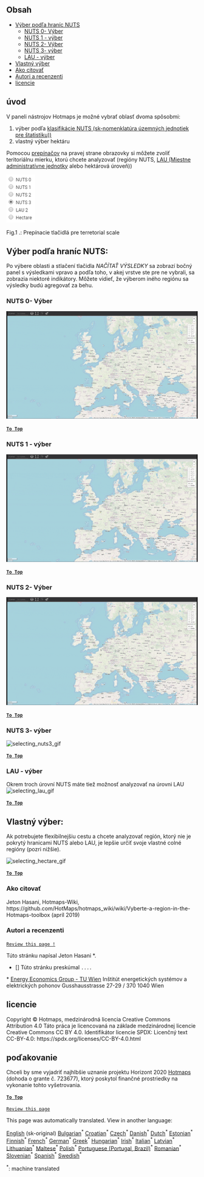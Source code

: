 <h2> Obsah </h2><ul><li> <a href="#Selection-by-NUTS-boundaries">Výber podľa hraníc NUTS</a> <ul><li> <a href="#NUTS-0--Selection">NUTS 0- Výber</a> </li><li> <a href="#NUTS-1--Selection">NUTS 1 - výber</a> </li><li> <a href="#NUTS-2--Selection">NUTS 2- Výber</a> </li><li> <a href="#NUTS-3--Selection">NUTS 3- výber</a> </li><li> <a href="#LAU--Selection">LAU - výber</a> </li></ul></li><li> <a href="#Custom-Selection">Vlastný výber</a> </li><li> <a href="#How-to-cite">Ako citovať</a> </li><li> <a href="#Authors-and-reviewers">Autori a recenzenti</a> </li><li> <a href="#License">licencie</a> </li></ul><h2> úvod </h2><p> V paneli nástrojov Hotmaps je možné vybrať oblasť dvoma spôsobmi: </p><ol><li> výber podľa <a href="https://ec.europa.eu/eurostat/web/nuts/background">klasifikácie NUTS (sk-nomenklatúra územných jednotiek pre štatistiku))</a> </li><li> vlastný výber hektáru </li></ol><p> Pomocou <a href="#Fig1">prepínačov</a> na pravej strane obrazovky si môžete zvoliť teritoriálnu mierku, ktorú chcete analyzovať (regióny NUTS, <a href="https://ec.europa.eu/eurostat/web/nuts/local-administrative-units">LAU (Miestne administratívne jednotky</a> alebo hektárová úroveň)) </p><p> <a name="Fig1"><img alt="radio_buttons_png" src="https://github.com/HotMaps/hotmaps_wiki/blob/master/Images/general_tool_functionalities_and_structure/radio_buttons.png"/></a> </p><p> Fig.1 .: Prepínacie tlačidlá pre terretorial scale </p><h2> Výber podľa hraníc NUTS: </h2><p> Po výbere oblasti a stlačení tlačidla <em>NAČÍTAŤ VÝSLEDKY</em> sa zobrazí bočný panel s výsledkami vpravo a podľa toho, v akej vrstve ste pre ne vybrali, sa zobrazia niektoré indikátory. Môžete vidieť, že výberom iného regiónu sa výsledky budú agregovať za behu. </p><h3> NUTS 0- Výber </h3><p><img alt="selecting_nuts0_gif" src="https://github.com/HotMaps/hotmaps_wiki/blob/master/Images/general_tool_functionalities_and_structure/selecting_nuts0.gif"/></p><p><ins> <code><strong><a href="#table-of-contents">To Top</a></strong></code> </ins> </p><h3> NUTS 1 - výber </h3><p><img alt="selecting_nuts1_gif" src="https://github.com/HotMaps/hotmaps_wiki/blob/master/Images/general_tool_functionalities_and_structure/selecting_nuts1.gif"/></p><p><ins> <code><strong><a href="#table-of-contents">To Top</a></strong></code> </ins> </p><h3> NUTS 2- Výber </h3><p><img alt="selecting_nuts2_gif" src="https://github.com/HotMaps/hotmaps_wiki/blob/master/Images/general_tool_functionalities_and_structure/selecting_nuts2.gif"/></p><p><ins> <code><strong><a href="#table-of-contents">To Top</a></strong></code> </ins> </p><h3> NUTS 3- výber </h3><p><img alt="selecting_nuts3_gif" src="https://github.com/HotMaps/hotmaps_wiki/blob/master/Images/general_tool_functionalities_and_structure/selecting_nuts3.gif"/></p><p><ins> <code><strong><a href="#table-of-contents">To Top</a></strong></code> </ins> </p><h3> LAU - výber </h3><p> Okrem troch úrovní NUTS máte tiež možnosť analyzovať na úrovni LAU <img alt="selecting_lau_gif" src="https://github.com/HotMaps/hotmaps_wiki/blob/master/Images/general_tool_functionalities_and_structure/selecting_lau.gif"/></p><p><ins> <code><strong><a href="#table-of-contents">To Top</a></strong></code> </ins> </p><h2> Vlastný výber: </h2><p> Ak potrebujete flexibilnejšiu cestu a chcete analyzovať región, ktorý nie je pokrytý hranicami NUTS alebo LAU, je lepšie určiť svoje vlastné colné regióny (pozri nižšie). </p><p><img alt="selecting_hectare_gif" src="https://github.com/HotMaps/hotmaps_wiki/blob/master/Images/general_tool_functionalities_and_structure/selecting_hectare.gif"/></p><p><ins> <code><strong><a href="#table-of-contents">To Top</a></strong></code> </ins> </p><h3> Ako citovať </h3><p> Jeton Hasani, Hotmaps-Wiki, https://github.com/HotMaps/hotmaps_wiki/wiki/Vyberte-a-region-in-the-Hotmaps-toolbox (apríl 2019) </p><h3> Autori a recenzenti </h3><p> <code><a href="https://github.com/HotMaps/hotmaps_wiki/wiki/How-to-select-a-region-in-the-Hotmaps-toolbox/_edit">Review this page !</a></code> </p> <p> Túto stránku napísal Jeton Hasani *. </p><ul><li> [] Túto stránku preskúmal <code>....</code> </li></ul><p> * <a href="https://eeg.tuwien.ac.at/">Energy Economics Group - TU Wien</a> Inštitút energetických systémov a elektrických pohonov Gusshausstrasse 27-29 / 370 1040 Wien </p><h2> licencie </h2><p> Copyright © Hotmaps, medzinárodná licencia Creative Commons Attribution 4.0 Táto práca je licencovaná na základe medzinárodnej licencie Creative Commons CC BY 4.0. Identifikátor licencie SPDX: Licenčný text CC-BY-4.0: https://spdx.org/licenses/CC-BY-4.0.html </p><h2> poďakovanie </h2><p> Chceli by sme vyjadriť najhlbšie uznanie projektu Horizont 2020 <a href="https://www.hotmaps-project.eu">Hotmaps</a> (dohoda o grante č. 723677), ktorý poskytol finančné prostriedky na vykonanie tohto vyšetrovania. </p><p><ins> <code><strong><a href="#table-of-contents">To Top</a></strong></code> </ins> </p><p> <code><a href="https://github.com/HotMaps/hotmaps_wiki/wiki/How-to-select-a-region-in-the-Hotmaps-toolbox/_edit">Review this page</a></code> </p>

This page was automatically translated. View in another language:

[English](en-Select-a-region-in-the-Hotmaps-toolbox) (sk-original) [Bulgarian](bg-Select-a-region-in-the-Hotmaps-toolbox)<sup>\*</sup> [Croatian](hr-Select-a-region-in-the-Hotmaps-toolbox)<sup>\*</sup> [Czech](cs-Select-a-region-in-the-Hotmaps-toolbox)<sup>\*</sup> [Danish](da-Select-a-region-in-the-Hotmaps-toolbox)<sup>\*</sup> [Dutch](nl-Select-a-region-in-the-Hotmaps-toolbox)<sup>\*</sup> [Estonian](et-Select-a-region-in-the-Hotmaps-toolbox)<sup>\*</sup> [Finnish](fi-Select-a-region-in-the-Hotmaps-toolbox)<sup>\*</sup> [French](fr-Select-a-region-in-the-Hotmaps-toolbox)<sup>\*</sup> [German](de-Select-a-region-in-the-Hotmaps-toolbox)<sup>\*</sup> [Greek](el-Select-a-region-in-the-Hotmaps-toolbox)<sup>\*</sup> [Hungarian](hu-Select-a-region-in-the-Hotmaps-toolbox)<sup>\*</sup> [Irish](ga-Select-a-region-in-the-Hotmaps-toolbox)<sup>\*</sup> [Italian](it-Select-a-region-in-the-Hotmaps-toolbox)<sup>\*</sup> [Latvian](lv-Select-a-region-in-the-Hotmaps-toolbox)<sup>\*</sup> [Lithuanian](lt-Select-a-region-in-the-Hotmaps-toolbox)<sup>\*</sup> [Maltese](mt-Select-a-region-in-the-Hotmaps-toolbox)<sup>\*</sup> [Polish](pl-Select-a-region-in-the-Hotmaps-toolbox)<sup>\*</sup> [Portuguese (Portugal, Brazil)](pt-Select-a-region-in-the-Hotmaps-toolbox)<sup>\*</sup> [Romanian](ro-Select-a-region-in-the-Hotmaps-toolbox)<sup>\*</sup>  [Slovenian](sl-Select-a-region-in-the-Hotmaps-toolbox)<sup>\*</sup> [Spanish](es-Select-a-region-in-the-Hotmaps-toolbox)<sup>\*</sup> [Swedish](sv-Select-a-region-in-the-Hotmaps-toolbox)<sup>\*</sup> 

<sup>\*</sup>: machine translated
